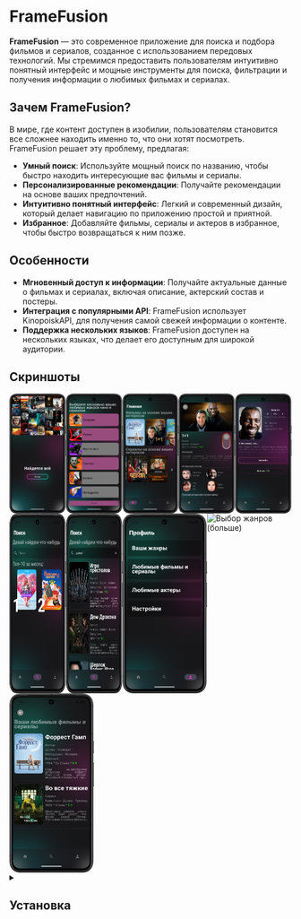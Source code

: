 # FrameFusion

**FrameFusion** — это современное приложение для поиска и подбора фильмов и сериалов, созданное с использованием передовых технологий. Мы стремимся предоставить пользователям интуитивно понятный интерфейс и мощные инструменты для поиска, фильтрации и получения информации о любимых фильмах и сериалах.


## Зачем FrameFusion?

В мире, где контент доступен в изобилии, пользователям становится все сложнее находить именно то, что они хотят посмотреть. FrameFusion решает эту проблему, предлагая:

- **Умный поиск**: Используйте мощный поиск по названию, чтобы быстро находить интересующие вас фильмы и сериалы.
- **Персонализированные рекомендации**: Получайте рекомендации на основе ваших предпочтений.
- **Интуитивно понятный интерфейс**: Легкий и современный дизайн, который делает навигацию по приложению простой и приятной.
- **Избранное**: Добавляйте фильмы, сериалы и актеров в избранное, чтобы быстро возвращаться к ним позже.


## Особенности

- **Мгновенный доступ к информации**: Получайте актуальные данные о фильмах и сериалах, включая описание, актерский состав и постеры.
- **Интеграция с популярными API**: FrameFusion использует KinopoiskAPI, для получения самой свежей информации о контенте.
- **Поддержка нескольких языков**: FrameFusion доступен на нескольких языках, что делает его доступным для широкой аудитории.

## Скриншоты

<div style="display: flex; flex-wrap: wrap; justify-content: space-between;">
    <img src="OnboardingScreen.png" alt="Онбординг" width="20%" />
    <img src="OnboardingScreen2.png" alt="Первичный выбор жанров" width="20%" />
    <img src="HomeScreen.png" alt="Экран "Домой"" width="20%" />
    <img src="ItemDetails.png" alt="Детальная информация о фильме/сериале" width="20%" />
    <img src="ActorDetailsScreen.png" alt="Детальная информация об актере" width="20%" />
    <img src="SearchScreen.png" alt="Экран Поиск с топ-10" width="20%" />
    <img src="SearchScreen2.png" alt="Экран Поиск" width="20%" />
    <img src="Profile.png" alt="Профиль" width="30%" />
    <img src="Profile1.png" alt="Выбор жанров (больше)" width="30%" />
    <img src="Profile2.png" alt="Просмотр избранных фильмов" width="30%" />
</div>

<details>
<summary>
  
## Установка

</summary>

Чтобы установить FrameFusion, выполните следующие шаги:

Клонируйте репозиторий:
```
git clone https://github.com/yourusername/FrameFusion.git
```
